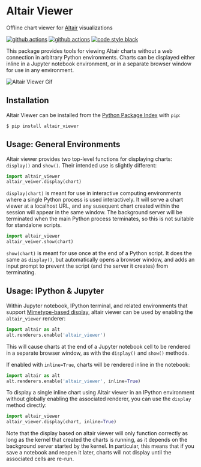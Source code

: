 # Altair Viewer
Offline chart viewer for [Altair](http://altair-viz.github.io) visualizations

[![github actions](https://github.com/altair-viz/altair_viewer/workflows/build/badge.svg)](https://github.com/altair-viz/altair_viewer/actions?query=workflow%3Abuild)
[![github actions](https://github.com/altair-viz/altair_viewer/workflows/lint/badge.svg)](https://github.com/altair-viz/altair_viewer/actions?query=workflow%3Alint)
[![code style black](https://img.shields.io/badge/code%20style-black-000000.svg)](https://github.com/psf/black)

This package provides tools for viewing Altair charts without a web connection in arbitrary Python
environments. Charts can be displayed either inline in a Jupyter notebook environment, or in a
separate browser window for use in any environment.

![Altair Viewer Gif](https://raw.githubusercontent.com/altair-viz/altair_viewer/master/images/viewer.gif)

## Installation
Altair Viewer can be installed from the
[Python Package Index](http://pypi.org/project/altair_viewer) with ``pip``:
```
$ pip install altair_viewer
```

## Usage: General Environments
Altair viewer provides two top-level functions for displaying charts: ``display()`` and ``show()``.
Their intended use is slightly different:
```python
import altair_viewer
altair_veiwer.display(chart)
```
``display(chart)`` is meant for use in interactive computing environments where
a single Python process is used interactively. It will serve a chart viewer at a localhost
URL, and any susequent chart created within the session will appear in the same window.
The background server will be terminated when the main Python process terminates, so this
is not suitable for standalone scripts.

```python
import altair_viewer
altair_veiwer.show(chart)
```
``show(chart)`` is meant for use once at the end of a Python script. It does the
same as ``display()``, but automatically opens a browser window, and adds an input
prompt to prevent the script (and the server it creates) from terminating.

## Usage: IPython & Jupyter
Within Jupyter notebook, IPython terminal, and related environments that support
[Mimetype-based display](https://jupyterlab.readthedocs.io/en/stable/user/file_formats.html),
altair viewer can be used by enabling the ``altair_viewer`` renderer:
```python
import altair as alt
alt.renderers.enable('altair_viewer')
```
This will cause charts at the end of a Jupyter notebook cell to be rendered in a
separate browser window, as with the ``display()`` and ``show()`` methods.

If enabled with ``inline=True``, charts will be rendered inline in the notebook:
```python
import altair as alt
alt.renderers.enable('altair_viewer', inline=True)
```

To display a single inline chart using Altair viewer in an IPython environment without
globally enabling the associated renderer, you can use the ``display`` method directly:
```python
import altair_viewer
altair_viewer.display(chart, inline=True)
```

Note that the display based on altair viewer will only function correctly as long as the
kernel that created the charts is running, as it depends on the background server started
by the kernel. In particular, this means that if you save a notebook and reopen it later,
charts will not display until the associated cells are re-run.

